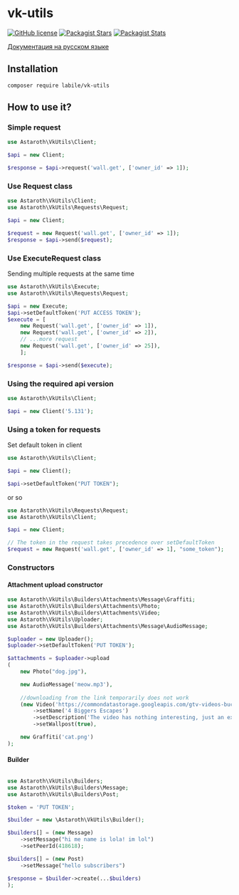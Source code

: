 # vk-utils

[![GitHub license](https://img.shields.io/badge/license-BSD-green.svg)](https://github.com/labi-le/vk-utils/blob/main/LICENSE)
[![Packagist Stars](https://img.shields.io/packagist/stars/labile/vk-utils)](https://packagist.org/packages/labile/vk-utils/stats)
[![Packagist Stats](https://img.shields.io/packagist/dt/labile/vk-utils)](https://packagist.org/packages/labile/vk-utils/stats)

[Документация на русском языке](https://github.com/labi-le/vk-utils/blob/main/README_RU.md)

## Installation

`composer require labile/vk-utils`

## How to use it?

### Simple request

```php
use Astaroth\VkUtils\Client;

$api = new Client;

$response = $api->request('wall.get', ['owner_id' => 1]);
```

### Use Request class

```php
use Astaroth\VkUtils\Client;
use Astaroth\VkUtils\Requests\Request;

$api = new Client;

$request = new Request('wall.get', ['owner_id' => 1]);
$response = $api->send($request);
```

### Use ExecuteRequest class

Sending multiple requests at the same time

```php
use Astaroth\VkUtils\Execute;
use Astaroth\VkUtils\Requests\Request;

$api = new Execute;
$api->setDefaultToken('PUT ACCESS TOKEN');
$execute = [
    new Request('wall.get', ['owner_id' => 1]),
    new Request('wall.get', ['owner_id' => 2]),
    // ...more request
    new Request('wall.get', ['owner_id' => 25]),
    ];

$response = $api->send($execute);
```

### Using the required api version

```php
use Astaroth\VkUtils\Client;

$api = new Client('5.131');
```

### Using a token for requests

Set default token in client

```php
use Astaroth\VkUtils\Client;

$api = new Client();

$api->setDefaultToken("PUT TOKEN");
```

or so

```php
use Astaroth\VkUtils\Requests\Request;
use Astaroth\VkUtils\Client;

$api = new Client;

// The token in the request takes precedence over setDefaultToken
$request = new Request('wall.get', ['owner_id' => 1], "some_token");
```

### Constructors

#### Attachment upload constructor

```php
use Astaroth\VkUtils\Builders\Attachments\Message\Graffiti;
use Astaroth\VkUtils\Builders\Attachments\Photo;
use Astaroth\VkUtils\Builders\Attachments\Video;
use Astaroth\VkUtils\Uploader;
use Astaroth\VkUtils\Builders\Attachments\Message\AudioMessage;

$uploader = new Uploader();
$uploader->setDefaultToken('PUT TOKEN');

$attachments = $uploader->upload
(
    new Photo("dog.jpg"),

    new AudioMessage('meow.mp3'),
    
    //downloading from the link temporarily does not work
    (new Video('https://commondatastorage.googleapis.com/gtv-videos-bucket/sample/ForBiggerEscapes.mp4'))
        ->setName('4 Biggers Escapes')
        ->setDescription('The video has nothing interesting, just an example')
        ->setWallpost(true),

    new Graffiti('cat.png')
);
```

#### Builder

```php

use Astaroth\VkUtils\Builders;
use Astaroth\VkUtils\Builders\Message;
use Astaroth\VkUtils\Builders\Post;

$token = 'PUT TOKEN';

$builder = new \Astaroth\VkUtils\Builder();

$builders[] = (new Message)
    ->setMessage("hi me name is lola! im lol")
    ->setPeerId(418618);

$builders[] = (new Post)
    ->setMessage("hello subscribers")

$response = $builder->create(...$builders)
);
```